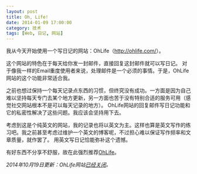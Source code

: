 ```yaml
---
layout: post
title: Oh, Life!
date: 2014-01-09 17:00:00
category: 技术
tags: [Web, 日记, 网站]
---
```


我从今天开始使用一个写日记的网站：OhLife（<http://ohlife.com/>）。

<!--more-->

这个网站的特色在于每天给你发一封邮件，直接回复这封邮件就可以写日记。
对于像我一样的Email重度使用者来说，处理邮件是一个必须的事情。于是，OhLife网站的这个功能非常适合我。

之前也想过保持一个每天记录点东西的习惯，但终究没有成功。一方面是因为自己难以坚持每天专门去某个地方更新，另一方面也苦于没有特别合适的服务可用（感觉社交网站根本不是可以每天记录的地方）。
OhLife网站的回复邮件写日记功能和它的私密性解决了这些问题。我应该会坚持用下去。

考虑到这是个纯英文的网站，我的记录也将以英文为主。这样也算是英文写作的练习吧。我之前甚至考虑过维护一个英文的博客呢，不过担心难以保证写作频率和文章质量，就作罢了。
用英文写日记恰能弥补这个遗憾。

有好东西不分享不舒服，故在此强烈推荐[OhLife](<http://ohlife.com/>)。


_2014年10月19日更新：OhLife网站[已经关闭](/posts/ohlife-is-shutdown/)。_
